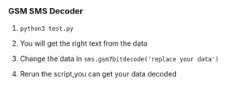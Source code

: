 ### GSM SMS Decoder

1. ```python3 test.py```

2. You will get the right text from the data
3. Change the data in ```sms.gsm7bitdecode('replace your data')```
4. Rerun the script,you can get your data decoded